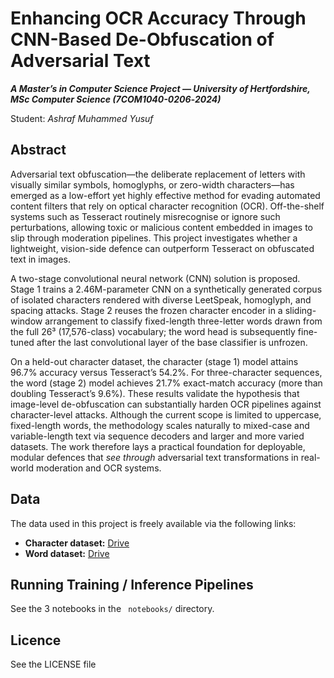 # Enhancing OCR Accuracy Through CNN-Based De-Obfuscation of Adversarial Text

**_A Master’s in Computer Science Project — University of Hertfordshire, MSc Computer Science (7COM1040-0206‑2024)_**

Student: _Ashraf Muhammed Yusuf_

## Abstract

Adversarial text obfuscation—the deliberate
replacement of letters with visually similar symbols, homoglyphs, or zero-width
characters—has emerged as a low-effort yet highly effective method for evading
automated content filters that rely on optical character recognition (OCR).
Off-the-shelf systems such as Tesseract routinely misrecognise or ignore such
perturbations, allowing toxic or malicious content embedded in images to slip
through moderation pipelines. This project investigates whether a lightweight,
vision-side defence can outperform Tesseract on obfuscated text in images.

A two-stage convolutional neural network (CNN)
solution is proposed. Stage 1 trains a 2.46M-parameter CNN on a synthetically
generated corpus of isolated characters rendered with diverse LeetSpeak, homoglyph,
and spacing attacks. Stage 2 reuses the frozen character encoder in a
sliding-window arrangement to classify fixed-length three-letter words drawn
from the full 26³ (17,576-class) vocabulary; the word head is subsequently
fine-tuned after the last convolutional layer of the base classifier is unfrozen.

On a held-out character dataset, the character
(stage 1) model attains 96.7% accuracy versus Tesseract’s 54.2%. For three-character
sequences, the word (stage 2) model achieves 21.7% exact-match accuracy (more
than doubling Tesseract’s 9.6%). These results validate the hypothesis that
image-level de-obfuscation can substantially harden OCR pipelines against
character-level attacks. Although the current scope is limited to uppercase,
fixed-length words, the methodology scales naturally to mixed-case and
variable-length text via sequence decoders and larger and more varied datasets.
The work therefore lays a practical foundation for deployable, modular defences
that _see through_ adversarial text transformations in real-world
moderation and OCR systems.

## Data

The data used in this project is freely available via the following links:

- **Character dataset:** [Drive](https://drive.google.com/drive/folders/1eUaTNW8zVjTArg0JszbCdCEq0tTdx89n?usp=drive_link 'Google Drive')
- **Word dataset:** [Drive](https://drive.google.com/drive/folders/1kygA17GiCeCs8qTeDBEndU6TkXnEu-m7?usp=drive_link 'Google Drive')

## Running Training / Inference Pipelines

See the 3 notebooks in the ` notebooks/` directory.

## Licence

See the LICENSE file
